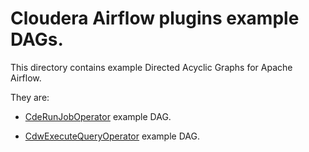 # Cloudera Airflow plugins example DAGs.

This directory contains example Directed Acyclic Graphs for Apache Airflow.

They are:

- [CdeRunJobOperator](cde_operator_example.py) example DAG.

- [CdwExecuteQueryOperator](cdw_operator_example.py) example DAG.